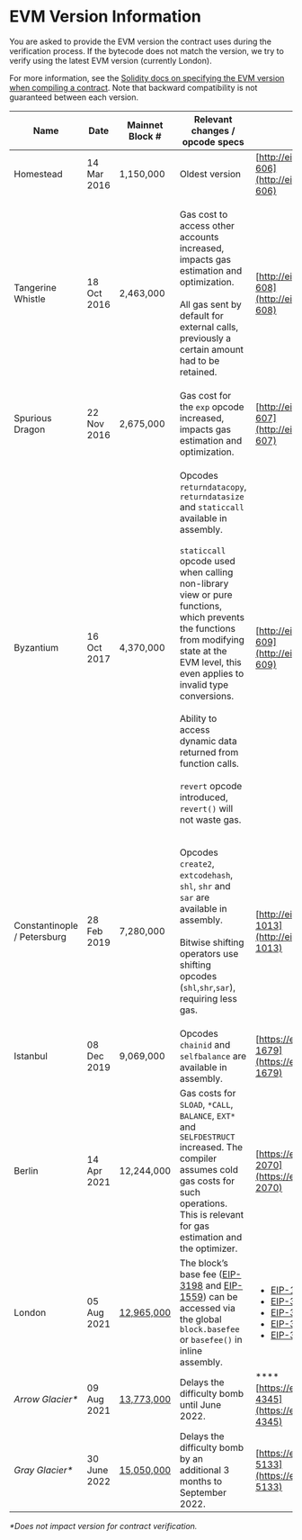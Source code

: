 # EVM Version Information

You are asked to provide the EVM version the contract uses during the verification process. If the bytecode does not match the version, we try to verify using the latest EVM version (currently London).

For more information, see the [Solidity docs on specifying the EVM version when compiling a contract](https://docs.soliditylang.org/en/v0.8.13/using-the-compiler.html). Note that backward compatibility is not guaranteed between each version.

| Name                         | Date         | Mainnet Block #                                    | Relevant changes / opcode specs                                                                                                                                                                                                                                                                                                                                                                                                                                                                           | EIP details                                                                                                                                                                                                                                                                                                                                                                             |
| ---------------------------- | ------------ | -------------------------------------------------- | --------------------------------------------------------------------------------------------------------------------------------------------------------------------------------------------------------------------------------------------------------------------------------------------------------------------------------------------------------------------------------------------------------------------------------------------------------------------------------------------------------- | --------------------------------------------------------------------------------------------------------------------------------------------------------------------------------------------------------------------------------------------------------------------------------------------------------------------------------------------------------------------------------------- |
| Homestead                    | 14 Mar 2016  | 1,150,000                                          | Oldest version                                                                                                                                                                                                                                                                                                                                                                                                                                                                                            | [http://eips.ethereum.org/EIPS/eip-606](http://eips.ethereum.org/EIPS/eip-606)                                                                                                                                                                                                                                                                                                          |
| Tangerine Whistle            | 18 Oct 2016  | 2,463,000                                          | <p>Gas cost to access other accounts increased, impacts gas estimation and optimization. <br><br>All gas sent by default for external calls, previously a certain amount had to be retained.</p>                                                                                                                                                                                                                                                                                                          | [http://eips.ethereum.org/EIPS/eip-608](http://eips.ethereum.org/EIPS/eip-608)                                                                                                                                                                                                                                                                                                          |
| Spurious Dragon              | 22 Nov 2016  | 2,675,000                                          | Gas cost for the `exp` opcode increased, impacts gas estimation and optimization.                                                                                                                                                                                                                                                                                                                                                                                                                         | [http://eips.ethereum.org/EIPS/eip-607](http://eips.ethereum.org/EIPS/eip-607)                                                                                                                                                                                                                                                                                                          |
| Byzantium                    | 16 Oct 2017  | 4,370,000                                          | <p>Opcodes <code>returndatacopy</code>, <code>returndatasize</code> and <code>staticcall</code> available in assembly.<br><br> <code>staticcall</code> opcode used when calling non-library view or pure functions, which prevents the functions from modifying state at the EVM level, this even applies to invalid type conversions.<br><br> Ability to access dynamic data returned from function calls. <br><br> <code>revert</code> opcode introduced, <code>revert()</code> will not waste gas.</p> | [http://eips.ethereum.org/EIPS/eip-609](http://eips.ethereum.org/EIPS/eip-609)                                                                                                                                                                                                                                                                                                          |
| Constantinople  / Petersburg | 28 Feb 2019  | 7,280,000                                          | <p>Opcodes <code>create2</code>, <code>extcodehash</code>, <code>shl</code>, <code>shr</code> and <code>sar</code> are available in assembly.<br><br> Bitwise shifting operators use shifting opcodes (<code>shl</code>,<code>shr</code>,<code>sar</code>), requiring less gas.</p>                                                                                                                                                                                                                       | [http://eips.ethereum.org/EIPS/eip-1013](http://eips.ethereum.org/EIPS/eip-1013)                                                                                                                                                                                                                                                                                                        |
| Istanbul                     | 08 Dec 2019  | 9,069,000                                          | Opcodes `chainid` and `selfbalance` are available in assembly.                                                                                                                                                                                                                                                                                                                                                                                                                                            | [https://eips.ethereum.org/EIPS/eip-1679](https://eips.ethereum.org/EIPS/eip-1679)                                                                                                                                                                                                                                                                                                      |
| Berlin                       | 14 Apr 2021  | 12,244,000                                         | Gas costs for `SLOAD`, `*CALL`, `BALANCE`, `EXT*` and `SELFDESTRUCT` increased. The compiler assumes cold gas costs for such operations. This is relevant for gas estimation and the optimizer.                                                                                                                                                                                                                                                                                                           | [https://eips.ethereum.org/EIPS/eip-2070](https://eips.ethereum.org/EIPS/eip-2070)                                                                                                                                                                                                                                                                                                      |
| London                       | 05 Aug 2021  | [12,965,000](https://etherscan.io/block/12965000)  | The block’s base fee ([EIP-3198](https://eips.ethereum.org/EIPS/eip-3198) and [EIP-1559](https://eips.ethereum.org/EIPS/eip-1559)) can be accessed via the global `block.basefee` or `basefee()` in inline assembly.                                                                                                                                                                                                                                                                                      | <p></p><ul><li><a href="https://eips.ethereum.org/EIPS/eip-1559">EIP-1559</a> </li><li><a href="https://eips.ethereum.org/EIPS/eip-3198">EIP-3198</a> </li><li><a href="https://eips.ethereum.org/EIPS/eip-3529">EIP-3529</a> </li><li><a href="https://eips.ethereum.org/EIPS/eip-3541">EIP-3541</a></li><li><a href="https://eips.ethereum.org/EIPS/eip-3554">EIP-3554</a> </li></ul> |
| _Arrow Glacier\*_            | 09 Aug 2021  |  [13,773,000](https://etherscan.io/block/13773000) | Delays the difficulty bomb until June 2022.                                                                                                                                                                                                                                                                                                                                                                                                                                                               | ****[https://eips.ethereum.org/EIPS/eip-4345](https://eips.ethereum.org/EIPS/eip-4345)                                                                                                                                                                                                                                                                                                  |
| _Gray Glacier\*_             | 30 June 2022 |  [15,050,000](https://etherscan.io/block/15050000) | Delays the difficulty bomb by an additional 3 months to September 2022.                                                                                                                                                                                                                                                                                                                                                                                                                                   | [https://eips.ethereum.org/EIPS/eip-5133](https://eips.ethereum.org/EIPS/eip-5133)                                                                                                                                                                                                                                                                                                      |

_\*Does not impact version for contract verification._&#x20;

##
